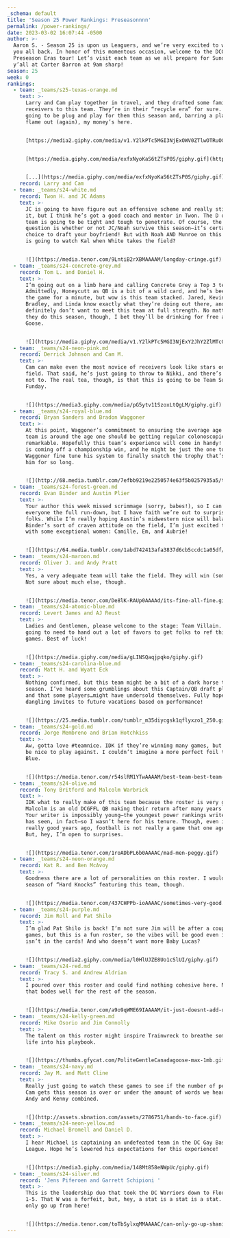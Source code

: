 ```yaml
---
_schema: default
title: 'Season 25 Power Rankings: Preseasonnnn'
permalink: /power-rankings/
date: 2023-03-02 16:07:44 -0500
author: >-
  Aaron S. - Season 25 is upon us Leaguers, and we’re very excited to welcome
  you all back. In honor of this momentous occasion, welcome to the DCGFFL
  Preseason Eras tour! Let’s visit each team as we all prepare for Sunday. See
  y’all at Carter Barron at 9am sharp!
season: 25
week: 0
rankings:
  - team: _teams/s25-texas-orange.md
    text: >-
      Larry and Cam play together in travel, and they drafted some familiar
      receivers to this team. They’re in their “recycle era” for sure. It’s
      going to be plug and play for them this season and, barring a playoff
      flame out (again), my money’s here.


      [https://media2.giphy.com/media/v1.Y2lkPTc5MGI3NjExOWV0ZTlwOTRuOGxtNmQ0NGsxcGZudWp0MGM2eTgwZ3NhejhxNnB6bCZlcD12MV9pbnRlcm5hbF9naWZfYnlfaWQmY3Q9Zw/exfxNyoKaS6tZTsP0S/giphy.gif](https://media2.giphy.com/media/v1.Y2lkPTc5MGI3NjExOWV0ZTlwOTRuOGxtNmQ0NGsxcGZudWp0MGM2eTgwZ3NhejhxNnB6bCZlcD12MV9pbnRlcm5hbF9naWZfYnlfaWQmY3Q9Zw/exfxNyoKaS6tZTsP0S/giphy.gif)


      [https://media.giphy.com/media/exfxNyoKaS6tZTsP0S/giphy.gif](https://media.giphy.com/media/exfxNyoKaS6tZTsP0S/giphy.gif)


      [...](https://media.giphy.com/media/exfxNyoKaS6tZTsP0S/giphy.gif)
    record: Larry and Cam
  - team: _teams/s24-white.md
    record: Twon H. and JC Adams
    text: >-
      JC is going to have figure out an offensive scheme and really stick with
      it, but I think he’s got a good coach and mentor in Twon. The D on this
      team is going to be tight and tough to penetrate. Of course, the real
      question is whether or not JC/Noah survive this season—it’s certainly a
      choice to draft your boyfriend! But with Noah AND Munroe on this team, who
      is going to watch Kal when White takes the field?


      ![](https://media.tenor.com/9LntiB2rXBMAAAAM/longday-cringe.gif)
  - team: _teams/s24-concrete-grey.md
    record: Tom L. and Daniel H.
    text: >-
      I’m going out on a limb here and calling Concrete Grey a Top 3 team.
      Admittedly, Honeycutt as QB is a bit of a wild card, and he’s been out of
      the game for a minute, but wow is this team stacked. Jared, Kevin,
      Bradley, and Linda know exactly what they’re doing out there, and I
      definitely don’t want to meet this team at full strength. No matter how
      they do this season, though, I bet they’ll be drinking for free at Dirty
      Goose.


      ![](https://media.giphy.com/media/v1.Y2lkPTc5MGI3NjExY2JhY2ZlMTc0Njk4NjA4ZGZmNGY2MWExNmE3YTJjMDRhOGJkMmExZCZjdD1n/RCK0Pr4zSc63e/giphy.gif)
  - team: _teams/s24-neon-pink.md
    record: Derrick Johnson and Cam M.
    text: >-
      Cam can make even the most novice of receivers look like stars on the
      field. That said, he’s just going to throw to Nikki, and there’s no reason
      not to. The real tea, though, is that this is going to be Team Sunday
      Funday.


      ![](https://media3.giphy.com/media/pG5ytv11SzoxLtQgLM/giphy.gif)
  - team: _teams/s24-royal-blue.md
    record: Bryan Sanders and Bradon Waggoner
    text: >-
      At this point, Waggoner’s commitment to ensuring the average age of his
      team is around the age one should be getting regular colonoscopies is
      remarkable. Hopefully this team’s experience will come in handy! Sanders
      is coming off a championship win, and he might be just the one to help
      Waggoner fine tune his system to finally snatch the trophy that’s eluded
      him for so long.


      ![](http://68.media.tumblr.com/7efbb9219e2250574e63f5b0257935a5/tumblr_o4602aP1xY1rynk4uo1_500.gif)
  - team: _teams/s24-forest-green.md
    record: Evan Binder and Austin Plier
    text: >-
      Your author this week missed scrimmage (sorry, babes!), so I can’t give
      everyone the full run-down, but I have faith we’re out to surprise some
      folks. While I’m really hoping Austin’s midwestern nice will balance out
      Binder’s sort of craven attitude on the field, I’m just excited to play
      with some exceptional women: Camille, Em, and Aubrie!


      ![](https://64.media.tumblr.com/1abd742413afa3837d6cb5ccdc1a05df/2694ae412b0c615b-b8/s540x810/dd4dc629afd3cead2f9c8fcfa769b62864a82b76.gif)
  - team: _teams/s24-maroon.md
    record: Oliver J. and Andy Pratt
    text: >-
      Yes, a very adequate team will take the field. They will win (some) games.
      Not sure about much else, though.


      ![](https://media.tenor.com/De8lK-RAUp0AAAAd/its-fine-all-fine.gif)
  - team: _teams/s24-atomic-blue.md
    record: Levert James and AJ Reust
    text: >-
      Ladies and Gentlemen, please welcome to the stage: Team Villain. JC is
      going to need to hand out a lot of favors to get folks to ref this team’s
      games. Best of luck!


      ![](https://media.giphy.com/media/gLINSQaqjpqko/giphy.gif)
  - team: _teams/s24-carolina-blue.md
    record: Matt H. and Wyatt Eck
    text: >-
      Nothing confirmed, but this team might be a bit of a dark horse this
      season. I’ve heard some grumblings about this Captain/QB draft placement
      and that some players…might have undersold themselves. Fully hope Wyatt is
      dangling invites to future vacations based on performance!


      ![](https://25.media.tumblr.com/tumblr_m35diycgsk1qflyxzo1_250.gif)
  - team: _teams/s24-gold.md
    record: Jorge Membreno and Brian Hotchkiss
    text: >-
      Aw, gotta love #teamnice. IDK if they’re winning many games, but they’ll
      be nice to play against. I couldn’t imagine a more perfect foil to Atomic
      Blue.


      ![](https://media.tenor.com/r54slRM1YTwAAAAM/best-team-best-team-ever.gif)
  - team: _teams/s24-olive.md
    record: Tony Britford and Malcolm Warbrick
    text: >-
      IDK what to really make of this team because the roster is very good, but
      Malcolm is an old DCGFFL QB making their return after many years away.
      Your writer is impossibly young—the youngest power rankings writer DCGFFL
      has seen, in fact—so I wasn’t here for his tenure. Though, even if he was
      really good years ago, football is not really a game that one ages into.
      But, hey, I’m open to surprises.


      ![](https://media.tenor.com/1roADbPL6b0AAAAC/mad-men-peggy.gif)
  - team: _teams/s24-neon-orange.md
    record: Kat R. and Ben McAvoy
    text: >-
      Goodness there are a lot of personalities on this roster. I would watch a
      season of “Hard Knocks” featuring this team, though.


      ![](https://media.tenor.com/437CHPPb-ioAAAAC/sometimes-very-good.gif)
  - team: _teams/s24-purple.md
    record: Jim Roll and Pat Shilo
    text: >-
      I’m glad Pat Shilo is back! I’m not sure Jim will be after a couple of
      games, but this is a fun roster, so the vibes will be good even if winning
      isn’t in the cards! And who doesn’t want more Baby Lucas?


      ![](https://media2.giphy.com/media/l0HlUJZE8Uo1cSlUI/giphy.gif)
  - team: _teams/s24-red.md
    record: Tracy S. and Andrew Aldrian
    text: >-
      I poured over this roster and could find nothing cohesive here. Not sure
      that bodes well for the rest of the season.


      ![](https://media.tenor.com/a9o9qWME69IAAAAM/it-just-doesnt-add-up-mon%C3%A9t-x-change.gif)
  - team: _teams/s24-kelly-green.md
    record: Mike Osorio and Jim Connolly
    text: >-
      The talent on this roster might inspire Trainwreck to breathe some new
      life into his playbook.


      ![](https://thumbs.gfycat.com/PoliteGentleCanadagoose-max-1mb.gif)
  - team: _teams/s24-navy.md
    record: Jay M. and Matt Cline
    text: >-
      Really just going to watch these games to see if the number of penalties
      Cam gets this season is over or under the amount of words we hear from
      Andy and Kenny combined.


      ![](http://assets.sbnation.com/assets/2786751/hands-to-face.gif)
  - team: _teams/s24-neon-yellow.md
    record: Michael Bromell and Daniel D.
    text: >-
      I hear Michael is captaining an undefeated team in the DC Gay Basketball
      League. Hope he’s lowered his expectations for this experience!


      ![](https://media3.giphy.com/media/148Mt858eNWpUc/giphy.gif)
  - team: _teams/s24-silver.md
    record: 'Jens Piferoen and Garrett Schipioni '
    text: >-
      This is the leadership duo that took the DC Warriors down to Florida to go
      1-5. That W was a forfeit, but, hey, a stat is a stat is a stat. They can
      only go up from here!


      ![](https://media.tenor.com/toTbSylxqMMAAAAC/can-only-go-up-shania-twain.gif)
---
```

